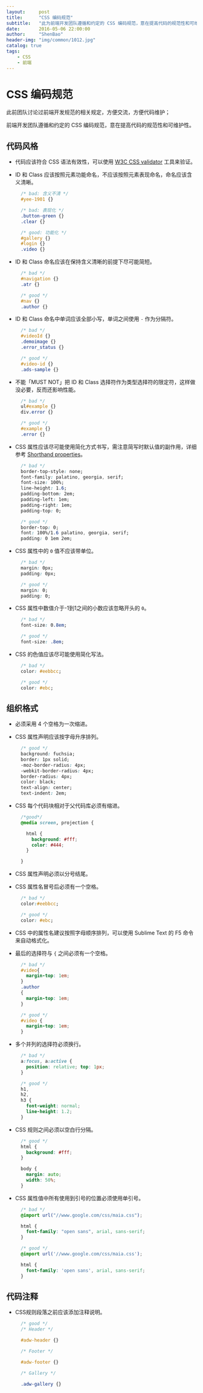 ```yaml
---
layout:     post
title:      "CSS 编码规范"
subtitle:   "此为前端开发团队遵循和约定的 CSS 编码规范，意在提高代码的规范性和可维护性。"
date:       2016-05-06 22:00:00
author:     "ShenBao"
header-img: "img/common/1012.jpg"
catalog: true
tags:
    - CSS
    - 前端
---
```



# CSS 编码规范

此前团队讨论过前端开发规范的相关规定，方便交流，方便代码维护；

前端开发团队遵循和约定的 CSS 编码规范，意在提高代码的规范性和可维护性。

## 代码风格

* 代码应该符合 CSS 语法有效性，可以使用 [W3C CSS validator](http://jigsaw.w3.org/css-validator/validator.html.zh-cn) 工具来验证。

* ID 和 Class 应该按照元素功能命名，不应该按照元素表现命名，命名应该含义清晰。

  ```css
    /* bad: 含义不清 */
    #yee-1901 {}

    /* bad: 表现化 */
    .button-green {}
    .clear {}

    /* good: 功能化 */
    #gallery {}
    #login {}
    .video {}
  ```

* ID 和 Class 命名应该在保持含义清晰的前提下尽可能简短。

  ```css
    /* bad */
    #navigation {}
    .atr {}

    /* good */
    #nav {}
    .author {}
  ```

* ID 和 Class 命名中单词应该全部小写，单词之间使用 `-` 作为分隔符。

  ```css
    /* bad */
    #videoId {}
    .demoimage {}
    .error_status {}

    /* good */
    #video-id {}
    .ads-sample {}
  ```

* 不能「MUST NOT」把 ID 和 Class 选择符作为类型选择符的限定符，这样做没必要，反而还影响性能。

  ```css
    /* bad */
    ul#example {}
    div.error {}

    /* good */
    #example {}
    .error {}
  ```

* CSS 属性应该尽可能使用简化方式书写，需注意简写时默认值的副作用，详细参考 [Shorthand properties](https://developer.mozilla.org/en-US/docs/Web/CSS/Shorthand_properties)。

  ```css
    /* bad */
    border-top-style: none;
    font-family: palatino, georgia, serif;
    font-size: 100%;
    line-height: 1.6;
    padding-bottom: 2em;
    padding-left: 1em;
    padding-right: 1em;
    padding-top: 0;

    /* good */
    border-top: 0;
    font: 100%/1.6 palatino, georgia, serif;
    padding: 0 1em 2em;
  ```

* CSS 属性中的 `0` 值不应该带单位。

  ```css
    /* bad */
    margin: 0px;
    padding: 0px;

    /* good */
    margin: 0;
    padding: 0;
  ```

* CSS 属性中数值介于-1到1之间的小数应该忽略开头的 `0`。

  ```css
    /* bad */
    font-size: 0.8em;

    /* good */
    font-size: .8em;
  ```

* CSS 的色值应该尽可能使用简化写法。

  ```css
    /* bad */
    color: #eebbcc;

    /* good */
    color: #ebc;
  ```


## 组织格式

* 必须采用 4 个空格为一次缩进。

* CSS 属性声明应该按字母升序排列。

  ```css
    /* good */
    background: fuchsia;
    border: 1px solid;
    -moz-border-radius: 4px;
    -webkit-border-radius: 4px;
    border-radius: 4px;
    color: black;
    text-align: center;
    text-indent: 2em;
  ```

* CSS 每个代码块相对于父代码库必须有缩进。

  ```css
    /*good*/
    @media screen, projection {

      html {
        background: #fff;
        color: #444;
      }

    }
  ```

* CSS 属性声明必须以分号结尾。
* CSS 属性名冒号后必须有一个空格。

  ```css
    /* bad */
    color:#eebbcc;

    /* good */
    color: #ebc;
  ```

* CSS 中的属性名建议按照字母顺序排列，可以使用 Sublime Text 的 F5 命令来自动格式化。
* 最后的选择符与 `{` 之间必须有一个空格。

  ```css
    /* bad */
    #video{
      margin-top: 1em;
    }
    .author
    {
      margin-top: 1em;
    }

    /* good */
    #video {
      margin-top: 1em;
    }
  ```

* 多个并列的选择符必须换行。

  ```css
    /* bad */
    a:focus, a:active {
      position: relative; top: 1px;
    }

    /* good */
    h1,
    h2,
    h3 {
      font-weight: normal;
      line-height: 1.2;
    }
  ```

* CSS 规则之间必须以空白行分隔。

  ```css
    /* good */
    html {
      background: #fff;
    }

    body {
      margin: auto;
      width: 50%;
    }
  ```

* CSS 属性值中所有使用到引号的位置必须使用单引号。

  ```css
    /* bad */
    @import url("//www.google.com/css/maia.css");

    html {
      font-family: "open sans", arial, sans-serif;
    }

    /* good */
    @import url('//www.google.com/css/maia.css');

    html {
      font-family: 'open sans', arial, sans-serif;
    }
  ```


## 代码注释

* CSS规则段落之前应该添加注释说明。

  ```css
    /* good */
    /* Header */

    #adw-header {}

    /* Footer */

    #adw-footer {}

    /* Gallery */

    .adw-gallery {}
  ```

